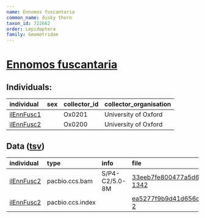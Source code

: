 ```yaml
---
name: Ennomos fuscantaria
common_name: dusky thorn
taxon_id: 722662
order: Lepidoptera
family: Geometridae
---
```


# [Ennomos fuscantaria](https://www.ebi.ac.uk/ena/data/taxonomy/v1/taxon/tax-id/722662)

## Individuals:

| individual | sex | collector_id | collector_organisation |
| :--------- | :-: | :----------- | :--------------------- |
| [ilEnnFusc1](ilEnnFusc1.md) |  | Ox0201 | University of Oxford |
| [ilEnnFusc2](ilEnnFusc2.md) |  | Ox0200 | University of Oxford |

## Data ([tsv](Ennomos_fuscantaria_data.tsv))

| individual | type | info | file |
| :--------- | :--- | :--- | :--- |
| [ilEnnFusc2](ilEnnFusc2.md) | pacbio.ccs.bam | S/P4-C2/5.0-8M | [33eeb7fe800477a5d64d1fac69e7dcb0-1342](https://darwin.cog.sanger.ac.uk/insects/Ennomos_fuscantaria/ilEnnFusc2/genomic_data/pacbio/m64097_200202_131657.ccs.bam) |
| [ilEnnFusc2](ilEnnFusc2.md) | pacbio.ccs.index |  | [ea5277f9b9d41d656d89f3703b124763-2](https://darwin.cog.sanger.ac.uk/insects/Ennomos_fuscantaria/ilEnnFusc2/genomic_data/pacbio/m64097_200202_131657.ccs.bam.pbi) |

